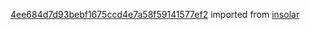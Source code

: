 [4ee684d7d93bebf1675ccd4e7a58f59141577ef2](https://github.com/insolar/insolar/commit/4ee684d7d93bebf1675ccd4e7a58f59141577ef2) imported from [insolar](https://github.com/insolar/insolar)
